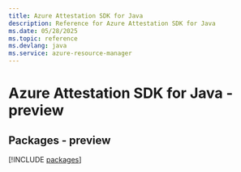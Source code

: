 ```yaml
---
title: Azure Attestation SDK for Java
description: Reference for Azure Attestation SDK for Java
ms.date: 05/28/2025
ms.topic: reference
ms.devlang: java
ms.service: azure-resource-manager
---
```

# Azure Attestation SDK for Java - preview
## Packages - preview
[!INCLUDE [packages](attestation-index.md)]